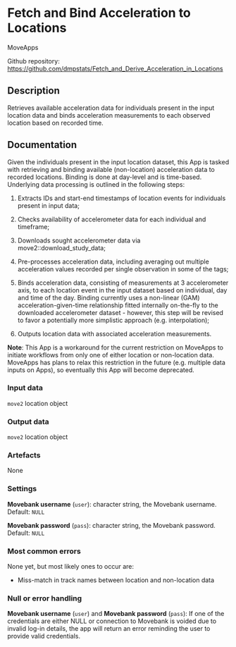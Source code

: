 # Fetch and Bind Acceleration to Locations

MoveApps

Github repository: <https://github.com/dmpstats/Fetch_and_Derive_Acceleration_in_Locations>

## Description

Retrieves available acceleration data for individuals present in the input
location data and binds acceleration measurements to each observed location based
on recorded time.

## Documentation

Given the individuals present in the input location dataset, this App is tasked
with retrieving and binding available (non-location) acceleration data to
recorded locations. Binding is done at day-level and is time-based. Underlying
data processing is outlined in the following steps:

1. Extracts IDs and start-end timestamps of location events for individuals
present in input data;

2. Checks availability of accelerometer data for each individual and timeframe;

3. Downloads sought accelerometer data via move2::download_study_data;

4. Pre-processes acceleration data, including averaging out multiple
acceleration values recorded per single observation in some of the tags;

5. Binds acceleration data, consisting of measurements at 3 accelerometer axis,
to each location event in the input dataset based on individual, day and time of
the day. Binding currently uses a non-linear (GAM) acceleration-given-time
relationship fitted internally on-the-fly to the downloaded accelerometer dataset -
however, this step will be revised to favor a potentially more simplistic
approach (e.g. interpolation);

6. Outputs location data with associated acceleration measurements.


**Note**: This App is a workaround for the current restriction on MoveApps to
initiate workflows from only one of either location or non-location data.
MoveApps has plans to relax this restriction in the future (e.g. multiple data
inputs on Apps), so eventually this App will become deprecated.


### Input data

`move2` location object


### Output data

`move2` location object

### Artefacts

None


### Settings

**Movebank username** (`user`): character string, the Movebank username. Default: `NULL`

**Movebank password** (`pass`): character string, the Movebank password. Default: `NULL`


### Most common errors

None yet, but most likely ones to occur are:
- Miss-match in track names between location and non-location data

<!-- *Please describe shortly what most common errors of the App can be, how they occur and best ways of solving them.* -->

### Null or error handling

**Movebank username** (`user`) and **Movebank password** (`pass`): If one of the
credentials are either NULL or connection to Movebank is voided due to invalid
log-in details, the app will return an error reminding the user to provide valid
credentials.
